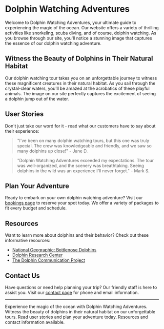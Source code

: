 <!--font:Poppins-->

# Dolphin Watching Adventures

Welcome to Dolphin Watching Adventures, your ultimate guide to experiencing the magic of the ocean. Our website offers a variety of thrilling activities like snorkeling, scuba diving, and of course, dolphin watching. As you browse through our site, you'll notice a stunning image that captures the essence of our dolphin watching adventure.

## Witness the Beauty of Dolphins in Their Natural Habitat

Our dolphin watching tour takes you on an unforgettable journey to witness these magnificent creatures in their natural habitat. As you sail through the crystal-clear waters, you'll be amazed at the acrobatics of these playful animals. The image on our site perfectly captures the excitement of seeing a dolphin jump out of the water.

## User Stories

Don't just take our word for it - read what our customers have to say about their experience:

> "I've been on many dolphin watching tours, but this one was truly special. The crew was knowledgeable and friendly, and we saw so many dolphins up close!" - Jane D.

> "Dolphin Watching Adventures exceeded my expectations. The tour was well-organized, and the scenery was breathtaking. Seeing dolphins in the wild was an experience I'll never forget." - Mark S.

## Plan Your Adventure

Ready to embark on your own dolphin watching adventure? Visit our [bookings page](#bookings) to reserve your spot today. We offer a variety of packages to fit every budget and schedule.

## Resources

Want to learn more about dolphins and their behavior? Check out these informative resources:

- [National Geographic: Bottlenose Dolphins](#natgeo)
- [Dolphin Research Center](#drc)
- [The Dolphin Communication Project](#dcp)

## Contact Us

Have questions or need help planning your trip? Our friendly staff is here to assist you. Visit our [contact page](#contact) for phone and email information.

---

Experience the magic of the ocean with Dolphin Watching Adventures. Witness the beauty of dolphins in their natural habitat on our unforgettable tours. Read user stories and plan your adventure today. Resources and contact information available.

<!--

Write me content for website with wallpaper which alt text is:

"A close-up of a dolphin jumping out of the water"

The name/title of the page should not be 1:1 copy of the alt text but rather a real content of the website which is using this wallpaper.

- Use markdown format 
- Start with heading
- Heading should be short and concise
- The content should look like a real website 
- The website should not be about the wallpaper, wallpaper is just a related background
- Heading should be contain work "wallpaper" or "background"
- Include real sections like references, contact, user stories, etc. use things relevant to the page purpose.
- Feel free to use structure like headings, bullets, numbering, blockquotes, paragraphs, horizontal lines, etc.
- You can use formatting like bold or _italic_
- You can include UTF-8 emojis
- Links should be only #hash anchors (and you can refer to the document itself)
- Do not include images


---


# Ocean Adventures Wallpaper: Experience the Thrill of Dolphin Watching

Welcome to Ocean Adventures, your one-stop destination for thrilling ocean experiences. Our website offers exciting activities like dolphin watching, snorkeling, and scuba diving. As you browse through our site, you'll notice a stunning wallpaper that captures the essence of our dolphin watching adventure.

## Get Up Close and Personal with Dolphins

Our dolphin watching tour takes you on an unforgettable journey to witness these majestic creatures in their natural habitat. As you sail through the crystal-clear waters, you'll be amazed at the acrobatics of these playful animals. The wallpaper on our site perfectly captures the excitement of seeing a dolphin jump out of the water.

## User Stories

Don't just take our word for it - read what our customers have to say about their experience:

> "I've been on many dolphin watching tours, but this was by far the best. The crew was knowledgeable and friendly, and we saw so many dolphins up close!" - Jane D.

> "The wallpaper on the Ocean Adventures website is what convinced me to book the tour, and I'm so glad I did. It was truly a once-in-a-lifetime experience." - Mark S.

## Plan Your Adventure

Ready to embark on your own dolphin watching adventure? Visit our [bookings page](#bookings) to reserve your spot today. We offer a variety of packages to fit every budget and schedule.

## References

Want to learn more about dolphins and their behavior? Check out these informative resources:

- [National Geographic: Bottlenose Dolphins](#natgeo)
- [Dolphin Research Center](#drc)
- [The Dolphin Communication Project](#dcp)

## Contact Us

Have questions or need help planning your trip? Our friendly staff is here to assist you. Visit our [contact page](#contact) for phone and email information.

---

Ocean Adventures Wallpaper: Experience the Thrill of Dolphin Watching. Get up close and personal with dolphins on our unforgettable tours. Read user stories and plan your adventure today. References and contact information available.


---


Heading should not include word "wallpaper". The website should not be about the wallpaper itself, wallpaper is just a related background, rewrite whole content.


---


# Dolphin Watching Adventures: Experience the Magic of the Ocean

Welcome to Dolphin Watching Adventures, your ultimate guide to experiencing the magic of the ocean. Our website offers a variety of thrilling activities like snorkeling, scuba diving, and of course, dolphin watching. As you browse through our site, you'll notice a stunning image that captures the essence of our dolphin watching adventure.

## Witness the Beauty of Dolphins in Their Natural Habitat

Our dolphin watching tour takes you on an unforgettable journey to witness these magnificent creatures in their natural habitat. As you sail through the crystal-clear waters, you'll be amazed at the acrobatics of these playful animals. The image on our site perfectly captures the excitement of seeing a dolphin jump out of the water.

## User Stories

Don't just take our word for it - read what our customers have to say about their experience:

> "I've been on many dolphin watching tours, but this one was truly special. The crew was knowledgeable and friendly, and we saw so many dolphins up close!" - Jane D.

> "Dolphin Watching Adventures exceeded my expectations. The tour was well-organized, and the scenery was breathtaking. Seeing dolphins in the wild was an experience I'll never forget." - Mark S.

## Plan Your Adventure

Ready to embark on your own dolphin watching adventure? Visit our [bookings page](#bookings) to reserve your spot today. We offer a variety of packages to fit every budget and schedule.

## Resources

Want to learn more about dolphins and their behavior? Check out these informative resources:

- [National Geographic: Bottlenose Dolphins](#natgeo)
- [Dolphin Research Center](#drc)
- [The Dolphin Communication Project](#dcp)

## Contact Us

Have questions or need help planning your trip? Our friendly staff is here to assist you. Visit our [contact page](#contact) for phone and email information.

---

Dolphin Watching Adventures: Experience the Magic of the Ocean. Witness the beauty of dolphins in their natural habitat on our unforgettable tours. Read user stories and plan your adventure today. Resources and contact information available.


---


Heading is too long, rewrite whole content.


---


# Dolphin Watching Adventures

Welcome to Dolphin Watching Adventures, your ultimate guide to experiencing the magic of the ocean. Our website offers a variety of thrilling activities like snorkeling, scuba diving, and of course, dolphin watching. As you browse through our site, you'll notice a stunning image that captures the essence of our dolphin watching adventure.

## Witness the Beauty of Dolphins in Their Natural Habitat

Our dolphin watching tour takes you on an unforgettable journey to witness these magnificent creatures in their natural habitat. As you sail through the crystal-clear waters, you'll be amazed at the acrobatics of these playful animals. The image on our site perfectly captures the excitement of seeing a dolphin jump out of the water.

## User Stories

Don't just take our word for it - read what our customers have to say about their experience:

> "I've been on many dolphin watching tours, but this one was truly special. The crew was knowledgeable and friendly, and we saw so many dolphins up close!" - Jane D.

> "Dolphin Watching Adventures exceeded my expectations. The tour was well-organized, and the scenery was breathtaking. Seeing dolphins in the wild was an experience I'll never forget." - Mark S.

## Plan Your Adventure

Ready to embark on your own dolphin watching adventure? Visit our [bookings page](#bookings) to reserve your spot today. We offer a variety of packages to fit every budget and schedule.

## Resources

Want to learn more about dolphins and their behavior? Check out these informative resources:

- [National Geographic: Bottlenose Dolphins](#natgeo)
- [Dolphin Research Center](#drc)
- [The Dolphin Communication Project](#dcp)

## Contact Us

Have questions or need help planning your trip? Our friendly staff is here to assist you. Visit our [contact page](#contact) for phone and email information.

---

Experience the magic of the ocean with Dolphin Watching Adventures. Witness the beauty of dolphins in their natural habitat on our unforgettable tours. Read user stories and plan your adventure today. Resources and contact information available.


---


Write me a Google font which is best fitting for the website.

Pick from the list:
- Barlow Condensed
- Montserrat
- Roboto
- Alegreya
- Exo 2
- Lato
- Raleway
- Poppins
- Playfair Display
- Open Sans
- Futura
- Inter
- IBM Plex Sans
- Orbitron
- Great Vibes
- Lobster
- Dancing Script


Write just the font name nothing else.


---


Poppins

-->
